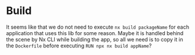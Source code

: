 # Build

It seems like that we do not need to execute `nx build packageName` for each application that uses this lib for some reason. Maybe it is handled behind the scene by Nx CLI while building the app, so all we need is to copy it in the `Dockerfile` before executing `RUN npx nx build appName`?
